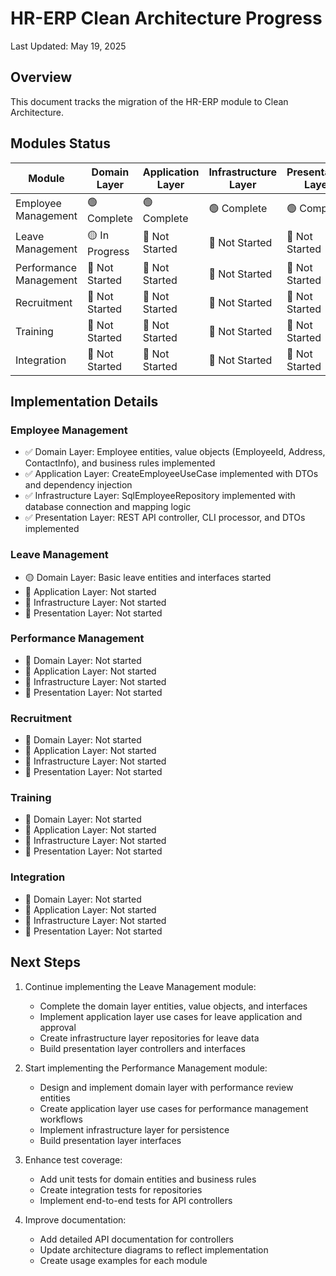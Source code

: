 # HR-ERP Clean Architecture Progress

Last Updated: May 19, 2025

## Overview

This document tracks the migration of the HR-ERP module to Clean Architecture.

## Modules Status

| Module | Domain Layer | Application Layer | Infrastructure Layer | Presentation Layer | Overall |
|--------|--------------|-------------------|----------------------|-------------------|---------|
| Employee Management | 🟢 Complete | 🟢 Complete | 🟢 Complete | 🟢 Complete | 🟢 Complete |
| Leave Management | 🟡 In Progress | 🔴 Not Started | 🔴 Not Started | 🔴 Not Started | 🟠 Partial |
| Performance Management | 🔴 Not Started | 🔴 Not Started | 🔴 Not Started | 🔴 Not Started | 🔴 Not Started |
| Recruitment | 🔴 Not Started | 🔴 Not Started | 🔴 Not Started | 🔴 Not Started | 🔴 Not Started |
| Training | 🔴 Not Started | 🔴 Not Started | 🔴 Not Started | 🔴 Not Started | 🔴 Not Started |
| Integration | 🔴 Not Started | 🔴 Not Started | 🔴 Not Started | 🔴 Not Started | 🔴 Not Started |

## Implementation Details

### Employee Management
- ✅ Domain Layer: Employee entities, value objects (EmployeeId, Address, ContactInfo), and business rules implemented
- ✅ Application Layer: CreateEmployeeUseCase implemented with DTOs and dependency injection
- ✅ Infrastructure Layer: SqlEmployeeRepository implemented with database connection and mapping logic
- ✅ Presentation Layer: REST API controller, CLI processor, and DTOs implemented

### Leave Management
- 🟡 Domain Layer: Basic leave entities and interfaces started
- 🔴 Application Layer: Not started
- 🔴 Infrastructure Layer: Not started
- 🔴 Presentation Layer: Not started

### Performance Management
- 🔴 Domain Layer: Not started
- 🔴 Application Layer: Not started
- 🔴 Infrastructure Layer: Not started
- 🔴 Presentation Layer: Not started

### Recruitment
- 🔴 Domain Layer: Not started
- 🔴 Application Layer: Not started
- 🔴 Infrastructure Layer: Not started
- 🔴 Presentation Layer: Not started

### Training
- 🔴 Domain Layer: Not started
- 🔴 Application Layer: Not started
- 🔴 Infrastructure Layer: Not started
- 🔴 Presentation Layer: Not started

### Integration
- 🔴 Domain Layer: Not started
- 🔴 Application Layer: Not started
- 🔴 Infrastructure Layer: Not started
- 🔴 Presentation Layer: Not started

## Next Steps
1. Continue implementing the Leave Management module:
   - Complete the domain layer entities, value objects, and interfaces
   - Implement application layer use cases for leave application and approval
   - Create infrastructure layer repositories for leave data
   - Build presentation layer controllers and interfaces

2. Start implementing the Performance Management module:
   - Design and implement domain layer with performance review entities
   - Create application layer use cases for performance management workflows
   - Implement infrastructure layer for persistence
   - Build presentation layer interfaces

3. Enhance test coverage:
   - Add unit tests for domain entities and business rules
   - Create integration tests for repositories
   - Implement end-to-end tests for API controllers

4. Improve documentation:
   - Add detailed API documentation for controllers
   - Update architecture diagrams to reflect implementation
   - Create usage examples for each module
